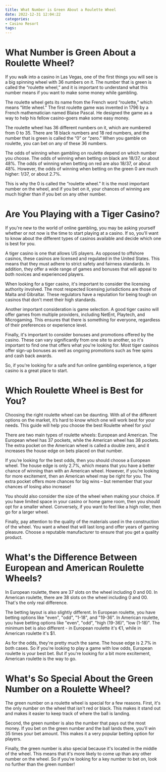 ```yaml
---
title: What Number is Green About a Roulette Wheel
date: 2022-12-31 12:04:22
categories:
- Casino Resort
tags:
---
```



#  What Number is Green About a Roulette Wheel?

If you walk into a casino in Las Vegas, one of the first things you will see is a big spinning wheel with 36 numbers on it. The number that is green is called the “roulette wheel,” and it is important to understand what this number means if you want to make some money while gambling.

The roulette wheel gets its name from the French word “roulette,” which means “little wheel.” The first roulette game was invented in 1796 by a French mathematician named Blaise Pascal. He designed the game as a way to help his fellow casino-goers make some easy money.

The roulette wheel has 36 different numbers on it, which are numbered from 0 to 35. There are 18 black numbers and 18 red numbers, and the number that is green is called the “0” or “zero.” When you gamble on roulette, you can bet on any of these 36 numbers.

The odds of winning when gambling on roulette depend on which number you choose. The odds of winning when betting on black are 18/37, or about 48%. The odds of winning when betting on red are also 18/37, or about 48%. However, the odds of winning when betting on the green 0 are much higher: 1/37, or about 2.7%.

This is why the 0 is called the “roulette wheel.” It is the most important number on the wheel, and if you bet on it, your chances of winning are much higher than if you bet on any other number.

#  Are You Playing with a Tiger Casino?

If you're new to the world of online gambling, you may be asking yourself whether or not now is the time to start playing at a casino. If so, you'll want to know about the different types of casinos available and decide which one is best for you.

A tiger casino is one that allows US players. As opposed to offshore casinos, these casinos are licensed and regulated in the United States. This means that they must adhere to strict safety and fairness standards. In addition, they offer a wide range of games and bonuses that will appeal to both novices and experienced players.

When looking for a tiger casino, it's important to consider the licensing authority involved. The most respected licensing jurisdictions are those of Malta and Gibraltar. These regulators have a reputation for being tough on casinos that don't meet their high standards.

Another important consideration is game selection. A good tiger casino will offer games from multiple providers, including NetEnt, Playtech, and Microgaming. This ensures that there is something for everyone, regardless of their preferences or experience level.

Finally, it's important to consider bonuses and promotions offered by the casino. These can vary significantly from one site to another, so it's important to find one that offers what you're looking for. Most tiger casinos offer sign-up bonuses as well as ongoing promotions such as free spins and cash back awards.

So, if you're looking for a safe and fun online gambling experience, a tiger casino is a great place to start.

#  Which Roulette Wheel is Best for You? 

Choosing the right roulette wheel can be daunting. With all of the different options on the market, it’s hard to know which one will work best for your needs. This guide will help you choose the best Roulette wheel for you!

There are two main types of roulette wheels: European and American. The European wheel has 37 pockets, while the American wheel has 38 pockets. The extra pocket on the American wheel is called a double zero, and it increases the house edge on bets placed on that number.

If you’re looking for the best odds, then you should choose a European wheel. The house edge is only 2.7%, which means that you have a better chance of winning than with an American wheel. However, if you’re looking for more excitement, then an American wheel may be right for you. The extra pocket offers more chances for big wins – but remember that your chances of losing also increase!

You should also consider the size of the wheel when making your choice. If you have limited space in your casino or home game room, then you should opt for a smaller wheel. Conversely, if you want to feel like a high roller, then go for a larger wheel.

Finally, pay attention to the quality of the materials used in the construction of the wheel. You want a wheel that will last long and offer years of gaming pleasure. Choose a reputable manufacturer to ensure that you get a quality product.

#  What's the Difference Between European and American Roulette Wheels?

In European roulette, there are 37 slots on the wheel including 0 and 00. In American roulette, there are 38 slots on the wheel including 0 and 00. That's the only real difference.

The betting layout is also slightly different. In European roulette, you have betting options like "even", "odd", "1-18", and "19-36". In American roulette, you have betting options like "even", "odd", "high (19-36)", "low (1-18)". The minimum bet is also different - in European roulette it's €1, while in American roulette it's $1.

As for the odds, they're pretty much the same. The house edge is 2.7% in both cases. So if you're looking to play a game with low odds, European roulette is your best bet. But if you're looking for a bit more excitement, American roulette is the way to go.

#  What's So Special About the Green Number on a Roulette Wheel?

The green number on a roulette wheel is special for a few reasons. First, it's the only number on the wheel that isn't red or black. This makes it stand out and makes it easier to keep track of where the ball is landing.

Second, the green number is also the number that pays out the most money. If you bet on the green number and the ball lands there, you'll win 35 times your bet amount. This makes it a very popular betting option for players.

Finally, the green number is also special because it's located in the middle of the wheel. This means that it's more likely to come up than any other number on the wheel. So if you're looking for a key number to bet on, look no further than the green number!
